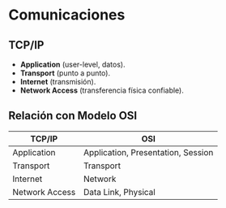 # Comunicaciones

## TCP/IP

-   **Application** (user-level, datos).
-   **Transport** (punto a punto).
-   **Internet** (transmisión).
-   **Network Access** (transferencia física confiable).

## Relación con Modelo OSI

| TCP/IP         | OSI                                |
| -------------- | ---------------------------------- |
| Application    | Application, Presentation, Session |
| Transport      | Transport                          |
| Internet       | Network                            |
| Network Access | Data Link, Physical                |

